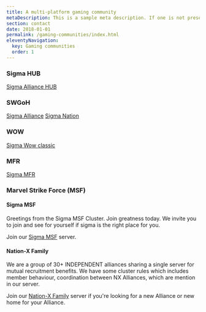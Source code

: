 ```yaml
---
title: A multi-platform gaming community
metaDescription: This is a sample meta description. If one is not present in your page/post's front matter, the default metadata.desciption will be used instead.
section: contact
date: 2018-01-01
permalink: /gaming-communities/index.html
eleventyNavigation:
  key: Gaming communities
  order: 1
---
```


### Sigma HUB 

[Sigma Alliance HUB](https://discord.gg/bewhcZa) 

### SWGoH

[Sigma Alliance](https://discord.gg/V33Kfaj) 
[Sigma Nation](https://discord.gg/TxGQfymySF) 

### WOW

[Sigma Wow classic](https://discord.gg/Uc8cHHp) 

### MFR

[Sigma MFR](https://discord.gg/q2A3umc9dY)

### Marvel Strike Force (MSF)
#### Sigma MSF
Greetings from the Sigma MSF Cluster. Join greatness today. We invite you to join and see for yourself if sigma is the right place for you.

Join our [Sigma MSF](https://discord.gg/KbRnyzrnPk) server.

#### Nation-X Family
We are a group of 30+ INDEPENDENT alliances sharing a single server for mutual recruitment benefits. We have some cluster rules which includes member behaviour, coordination between NX Alliances, which are mention in our server.

Join our [Nation-X Family](https://discord.gg/Ph6JqRa) server if you're looking for a new Alliance or new home for your Alliance.
